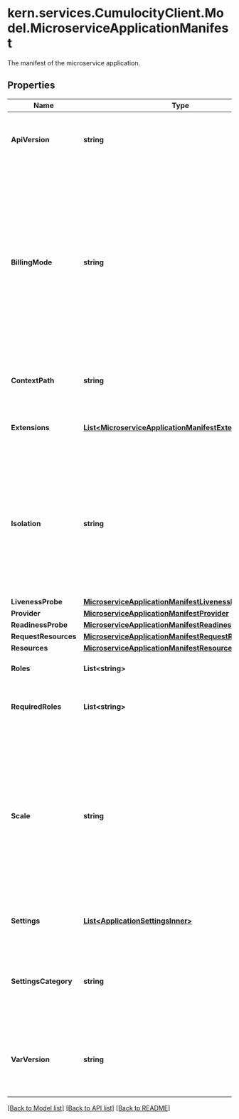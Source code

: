 # kern.services.CumulocityClient.Model.MicroserviceApplicationManifest
The manifest of the microservice application.

## Properties

Name | Type | Description | Notes
------------ | ------------- | ------------- | -------------
**ApiVersion** | **string** | Document type format discriminator, for future changes in format. | [optional] 
**BillingMode** | **string** | The billing mode of the application.  In case of RESOURCES, the number of resources used is exposed for billing calculation per usage. In case of SUBSCRIPTION, all resources usage is counted for the microservice owner and the subtenant is charged for subscription.  | [optional] [default to BillingModeEnum.RESOURCES]
**ContextPath** | **string** | The context path in the URL makes the application accessible. | [optional] 
**Extensions** | [**List&lt;MicroserviceApplicationManifestExtensionsInner&gt;**](MicroserviceApplicationManifestExtensionsInner.md) | A list of URL extensions for this microservice application. | [optional] 
**Isolation** | **string** | Deployment isolation. In case of PER_TENANT, there is a separate instance for each tenant. Otherwise, there is one single instance for all subscribed tenants. This will affect billing.  | [optional] 
**LivenessProbe** | [**MicroserviceApplicationManifestLivenessProbe**](MicroserviceApplicationManifestLivenessProbe.md) |  | [optional] 
**Provider** | [**MicroserviceApplicationManifestProvider**](MicroserviceApplicationManifestProvider.md) |  | [optional] 
**ReadinessProbe** | [**MicroserviceApplicationManifestReadinessProbe**](MicroserviceApplicationManifestReadinessProbe.md) |  | [optional] 
**RequestResources** | [**MicroserviceApplicationManifestRequestResources**](MicroserviceApplicationManifestRequestResources.md) |  | [optional] 
**Resources** | [**MicroserviceApplicationManifestResources**](MicroserviceApplicationManifestResources.md) |  | [optional] 
**Roles** | **List&lt;string&gt;** | Roles provided by the microservice. | [optional] 
**RequiredRoles** | **List&lt;string&gt;** | List of permissions required by a microservice to work. | [optional] 
**Scale** | **string** | Allows to configure a microservice auto scaling policy. If the microservice uses a lot of CPU resources, a second instance will be created automatically when this is set to &#x60;AUTO&#x60;. The default is &#x60;NONE&#x60;, meaning auto scaling will not happen.  | [optional] [default to ScaleEnum.NONE]
**Settings** | [**List&lt;ApplicationSettingsInner&gt;**](ApplicationSettingsInner.md) | A list of settings objects for this microservice application. | [optional] 
**SettingsCategory** | **string** | Allows to specify a custom category for microservice settings. By default, &#x60;contextPath&#x60; is used.  | [optional] 
**VarVersion** | **string** | Application version. Must be a correct [SemVer](https://semver.org/) value but the \&quot;+\&quot; sign is disallowed.  | [optional] 

[[Back to Model list]](../README.md#documentation-for-models) [[Back to API list]](../README.md#documentation-for-api-endpoints) [[Back to README]](../README.md)

